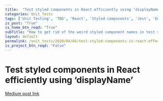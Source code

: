```yaml
---
title:  "Test styled components in React efficiently using ‘displayName’"
categories: Unit_Tests
tags: ['Unit Testing', 'TDD', 'React', 'Styled-components', 'Jest', 'Enzyme']
is_post: "True"
is_home_btn_reqd: "True"
subTitle: "How to get rid of the weird styled component names in test snapshots"
layout: default
permalink: /unit_tests/2020/04/04/test-styled-components-in-react-effeciently-using-display-names/
is_project_btn_reqd: "False"
---
```


# Test styled components in React efficiently using ‘displayName’

[Medium post link](https://medium.com/@anuradha15/test-styled-components-in-react-efficiently-using-displayname-53281a0c1f2d)
